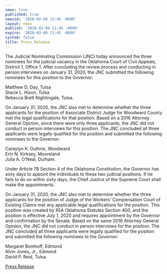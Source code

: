 ```yaml
---
news: true
published: true
newsid: '2020-02-04 11:45 -0600'
layout: news
publish: '2020-02-04 11:45 -0600'
expire: '2020-03-06 11:45 -0600'
system: false
title: Press Release
---
```

The Judicial Nominating Commission (JNC) today announced the three nominees for the judicial vacancy in the Oklahoma Court of Civil Appeals, District 1, Office 1. After concluding the review process and conducting in person interviews on January 31, 2020, the JNC submitted the following nominees for this position to the Governor:

Matthew D. Day, Tulsa  
Stacie L. Hixon, Tulsa  
Rebecca Brett Nightingale, Tulsa.  

On January 31, 2020, the JNC also met to determine whether the three applicants for the position of Associate District Judge for Woodward County met the legal qualifications for that position. Based on a 2016 Attorney General Opinion, since there were only three applicants, the JNC did not conduct in person interviews for this position. The JNC concluded all three applicants were legally qualified for the position and submitted the following nominees to the Governor:

Careylyn K. Guthrie, Woodward  
Erin N. Kirksey, Mooreland  
Julia A. O’Neal, Durham.  

Under Article 7B Section 4 of the Oklahoma Constitution, the Governor has sixty days to appoint the individuals to these two judicial positions. If he fails to do so within sixty days, the Chief Justice of the Supreme Court shall make the appointments.

On January 31, 2020, the JNC also met to determine whether the three applicants for the position of Judge of the Workers’ Compensation Court of Existing Claims met any applicable legal qualifications for the position. This position was created by 85A Oklahoma Statutes Section 400, and the position is effective July 1, 2020 and requires appointment by the Governor and confirmation by the Senate. Based on the same 2016 Attorney General Opinion, the JNC did not conduct in person interviews for the position. The JNC concluded all three applicants were legally qualified for the position and submitted the following nominees to the Governor:

Margaret Bomhoff, Edmond  
Alvin Jones, Jr., Edmond  
David P. Reid, Tulsa.

[Press Release](http://www.oscn.net/images/news/jnc-press-release-coca-workers-comp-nominations.pdf)